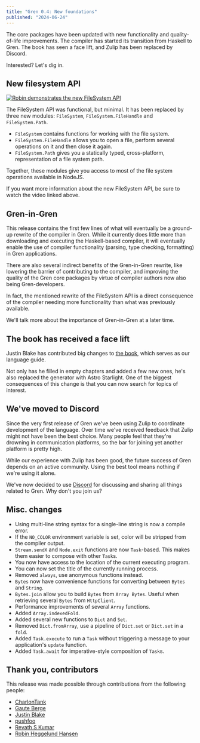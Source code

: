 ```yaml
---
title: "Gren 0.4: New foundations"
published: "2024-06-24"
---
```


The core packages have been updated with new functionality and quality-of-life improvements. The compiler has started its transition from Haskell to Gren. The book has seen a face lift, and Zulip has been replaced by Discord.

Interested? Let's dig in.

## New filesystem API

[![Robin demonstrates the new FileSystem API](https://img.youtube.com/vi/fwLP6WVLJWU/0.jpg)](https://www.youtube.com/watch?v=fwLP6WVLJWU)

The FileSystem API was functional, but minimal. It has been replaced by three new modules: `FileSystem`, `FileSystem.FileHandle` and `FileSystem.Path`.

* `FileSystem` contains functions for working with the file system.
* `FileSystem.FileHandle` allows you to open a file, perform several operations on it and then close it again.
* `FileSystem.Path` gives you a statically typed, cross-platform, representation of a file system path.

Together, these modules give you access to most of the file system operations available in NodeJS.

If you want more information about the new FileSystem API, be sure to watch the video linked above.

## Gren-in-Gren

This release contains the first few lines of what will eventually be a ground-up rewrite of the compiler in Gren. While
it currently does little more than downloading and executing the Haskell-based compiler, it will eventually enable the
use of compiler functionality (parsing, type checking, formatting) in Gren applications.

There are also several indirect benefits of the Gren-in-Gren rewrite, like lowering the barrier of contributing to the
compiler, and improving the quality of the Gren core packages by virtue of compiler authors now also being Gren-developers.

In fact, the mentioned rewrite of the FileSystem API is a direct consequence of the compiler needing more functionality
than what was previously available.

We'll talk more about the importance of Gren-in-Gren at a later time.

## The book has received a face lift

Justin Blake has contributed big changes to [the book](https://gren-lang.org/book), which serves as our language guide.

Not only has he filled in empty chapters and added a few new ones, he's also replaced the generator with Astro Starlight.
One of the biggest consequences of this change is that you can now search for topics of interest.

## We've moved to Discord

Since the very first release of Gren we've been using Zulip to coordinate development of the language. Over time we've received feedback
that Zulip might not have been the best choice. Many people feel that they're drowning in communication platforms, so the bar for joining
yet another platform is pretty high.

While our experience with Zulip has been good, the future success of Gren depends on an active community.
Using the best tool means nothing if we're using it alone.

We've now decided to use [Discord](https://discord.gg/J8aaGMfz) for discussing and sharing all things related to Gren. Why don't you join us?

## Misc. changes

* Using multi-line string syntax for a single-line string is now a compile error.
* If the `NO_COLOR` environment variable is set, color will be stripped from the compiler output.
* `Stream.sendX` and `Node.exit` functions are now `Task`-based. This makes them easier to compose with other `Task`s.
* You now have access to the location of the current executing program.
* You can now set the title of the currently running process.
* Removed `always`, use anonymous functions instead.
* `Bytes` now have convenience functions for converting between `Bytes` and `String`.
* `Bytes.join` allow you to build `Bytes` from `Array Bytes`. Useful when retrieving several `Bytes` from `HttpClient`.
* Performance improvements of several `Array` functions.
* Added `Array.indexedFold`.
* Added several new functions to `Dict` and `Set`.
* Removed `Dict.fromArray`, use a pipeline of `Dict.set` or `Dict.set` in a `fold`.
* Added `Task.execute` to run a `Task` without triggering a message to your application's `update` function.
* Added `Task.await` for imperative-style composition of `Task`s.

## Thank you, contributors

This release was made possible through contributions from the following people:

* [CharlonTank](https://github.com/CharlonTank)
* [Gaute Berge](https://github.com/Gauteab)
* [Justin Blake](https://github.com/blaix)
* [pushfoo](https://github.com/pushfoo)
* [Revath S Kumar](https://github.com/revathskumar)
* [Robin Heggelund Hansen](https://github.com/robinheghan)
